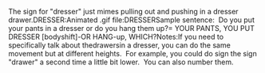 The sign for "dresser" just mimes pulling out and pushing in 
	a dresser drawer.DRESSER:Animated .gif file:DRESSERSample sentence:  Do you put your pants in a dresser or do you hang 
	them up?= YOUR PANTS, YOU PUT DRESSER [bodyshift]-OR HANG-up, WHICH?Notes:If you need to specifically talk about thedrawersin a 
	dresser, you can do the same movement but at different heights.  For 
	example, you could do sign the sign "drawer" a second time a little bit 
	lower.  You can also number them.